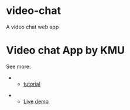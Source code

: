 # video-chat
A video chat web app
<h1>Video chat App by KMU</h1>

See more:
- * [tutorial](https://www.scaledrone.com/blog/posts/webrtc-tutorial-simple-video-chat)
+ * [Live demo](https://mohamedusaied.github.io/video-chat/videos.html)

